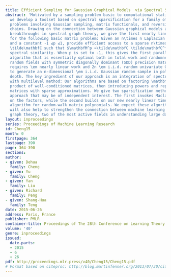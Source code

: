 ```yaml
---
title: Efficient Sampling for Gaussian Graphical Models  via Spectral Sparsification
abstract: 'Motivated by a sampling problem basic to computational statistical inference,
  we develop a toolset based on spectral sparsification for a family of fundamental
  problems involving Gaussian sampling, matrix functionals, and reversible Markov
  chains. Drawing on the connection between Gaussian graphical models and the recent
  breakthroughs in spectral graph theory, we give the first nearly linear time algorithm
  for the following basic matrix problem: Given an n\times n Laplacian matrix \mathbfM
  and a constant -1 ≤p ≤1, provide efficient access to a sparse n\times n linear operator
  \tilde\mathbfC such that $\mathbfM^p ≈\tilde\mathbfC \tilde\mathbfC^⊤, where ≈denotes
  spectral similarity. When p is set to -1, this gives the first parallel sampling
  algorithm that is essentially optimal both in total work and randomness for Gaussian
  random fields with symmetric diagonally dominant (SDD) precision matrices. It only
  requires \em nearly linear work and 2n \em i.i.d. random univariate Gaussian samples
  to generate an n-dimensional \em i.i.d. Gaussian random sample in polylogarithmic
  depth. The key ingredient of our approach is an integration of spectral sparsification
  with multilevel method: Our algorithms are based on factoring \mathbfM^p$ into a
  product of well-conditioned matrices, then introducing powers and replacing dense
  matrices with sparse approximations. We give two sparsification methods for this
  approach that may be of independent interest. The first invokes Maclaurin series
  on the factors, while the second builds on our new nearly linear time spectral sparsification
  algorithm for random-walk matrix polynomials. We expect these algorithmic advances
  will also help to strengthen the connection between machine learning and spectral
  graph theory, two of the most active fields in understanding large data and networks. '
layout: inproceedings
series: Proceedings of Machine Learning Research
id: Cheng15
month: 0
firstpage: 364
lastpage: 390
page: 364-390
sections: 
author:
- given: Dehua
  family: Cheng
- given: Yu
  family: Cheng
- given: Yan
  family: Liu
- given: Richard
  family: Peng
- given: Shang-Hua
  family: Teng
date: 2015-06-26
address: Paris, France
publisher: PMLR
container-title: Proceedings of The 28th Conference on Learning Theory
volume: '40'
genre: inproceedings
issued:
  date-parts:
  - 2015
  - 6
  - 26
pdf: http://proceedings.mlr.press/v40/Cheng15/Cheng15.pdf
# Format based on citeproc: http://blog.martinfenner.org/2013/07/30/citeproc-yaml-for-bibliographies/
---
```

